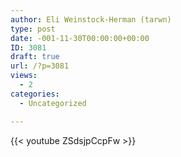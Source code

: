 ```yaml
---
author: Eli Weinstock-Herman (tarwn)
type: post
date: -001-11-30T00:00:00+00:00
ID: 3081
draft: true
url: /?p=3081
views:
  - 2
categories:
  - Uncategorized

---
```

{{< youtube ZSdsjpCcpFw >}}

&nbsp;